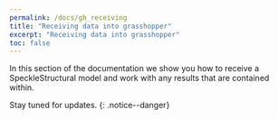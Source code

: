 ```yaml
---
permalink: /docs/gh_receiving
title: "Receiving data into grasshopper"
excerpt: "Receiving data into grasshopper"
toc: false
---
```


In this section of the documentation we show you how to receive a SpeckleStructural model and work with any results that are contained within.

Stay tuned for updates.
{: .notice--danger}